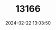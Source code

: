 ---
title: "13166"
category: "Meriones persicus"
draft: false
date: 2024-02-22 13:03:50
languages:
  English: ["Persian Jird"]
---